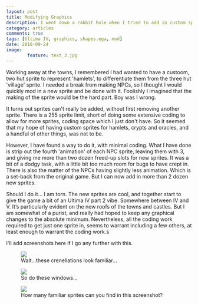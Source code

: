 ```yaml
---
layout: post
title: Modifying Graphics
description: I went down a rabbit hole when I tried to add in custom sprites for the new 'hamlets' and 'crypts'
category: articles
comments: true
tags: [Ultima IV, graphics, shapes.ega, mod]
date: 2018-09-24
image: 
        feature: text_3.jpg
---
```


Working away at the towns, I remembered I had wanted to have a custoom, two hut sprite to represent 'hamlets', to differentiate them from the three hut 'village' sprite. I needed a break from making NPCs, so I thought I would quickly mod in a new sprite and be done with it. Foolishly I imagined that the making of the sprite would be the hard part. Boy was I wrong.

It turns out sprites can't really be added, without first removing another sprite. There is a 255 sprite limit, short of doing some extensive coding to allow for more sprites, coding space which I just don't have. So it seemed that my hope of having custom sprites for hamlets, crypts and oracles, and a handful of other things, was not to be.

However, I have found a way to do it, with minimal coding. What I have done is strip out the fourth 'animation' of each NPC sprite, leaving them with 3, and giving me more than two dozen freed-up slots for new sprites. It was a bit of a dodgy task, with a little bit too much room for bugs to have crept in. There is also the matter of the NPCs having slightly less animation. Which is a set-back from the original game. But I can now add in more than 2 dozen new sprites.

Should I do it… I am torn. The new sprites are cool, and together start to give the game a bit of an Ultima IV part 2 vibe. Somewhere between IV and V. It’s particularly evident on the new roofs of the towns and castles. But I am somewhat of a purist, and really had hoped to keep any graphical changes to the absolute minimum. Nevertheless, all the coding work required to get just one sprite in, seems to warrant including a few others, at least enough to warrant the coding work.s

I'll add screenshots here if I go any further with this.

<figure>
	<img class="ScrollRev" data-tilt src="/ultima-IV-trinity/images/castle_roof_1.png" />
	<figcaption>Wait...these crenellations look familiar...</figcaption>
</figure>

<figure>
	<img class="ScrollRev" data-tilt src="/ultima-IV-trinity/images/castle_roof_2.png" />
	<figcaption>So do these windows...</figcaption>
</figure>

<figure>
	<img class="ScrollRev" data-tilt src="/ultima-IV-trinity/images/gargoyles.png" />
	<figcaption>How many familiar sprites can you find in this screenshot?</figcaption>
</figure>

